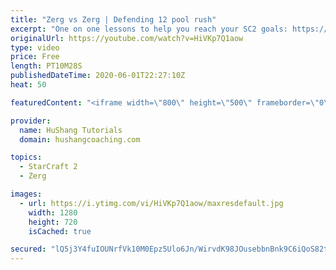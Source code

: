 ```yaml
---
title: "Zerg vs Zerg | Defending 12 pool rush"
excerpt: "One on one lessons to help you reach your SC2 goals: https://www.hushangcoaching.com ------------------------------------------------------------------------------------------------------- In this guide we take a look at how to defend one of the most infamous \"zerg rushes\" in sc2: the 12 pool. This rush"
originalUrl: https://youtube.com/watch?v=HiVKp7Q1aow
type: video
price: Free
length: PT10M28S
publishedDateTime: 2020-06-01T22:27:10Z
heat: 50

featuredContent: "<iframe width=\"800\" height=\"500\" frameborder=\"0\" src=\"https://www.youtube.com/embed/HiVKp7Q1aow\" allow=\"accelerometer; autoplay; encrypted-media; gyroscope; picture-in-picture\" allowfullscreen></iframe>"

provider:
  name: HuShang Tutorials
  domain: hushangcoaching.com

topics:
  - StarCraft 2
  - Zerg

images:
  - url: https://i.ytimg.com/vi/HiVKp7Q1aow/maxresdefault.jpg
    width: 1280
    height: 720
    isCached: true

secured: "lQ5j3Y4fuIOUNrfVk10M0Epz5Ulo6Jn/WirvdK98JOusebbnBnk9C6iQoS82tiuwbIMrw4Jz/PxU9IPJ7cSAG2PZc2czL6Rd1D3L0QnRb5TcXIhY4CdYbnbOjvvROzUH2JAZ+dSohUFwFcPJLgJO3lbcBF/W1QRJfsu9OJrJLBPEq5+xFk8BMXyhgyqKQUlazy+tE4ZjZ5p1rwxq9pBg6OkdS2J5yh5wHCzGKCZks/Jv6BTfBTRQf6UYMmQDZC8idosj0Hq2V8v7rouzr7qMIiNZsMF/wHUS+6uS/CoW2mshIhxRJ+PVJSEdACHrzYhqjEC4Td4aSqreM+MOZoegeqc2e+6Zvk/vlr8OJtMZnSOwMXxZ7YLfMP1gLlVDFye5UM1McEV8KmlouBd+zujbqFK9jRGf8XqbPfyE2QVSGZM=;kBb89SwO4f3Q1tz3i3624g=="
---
```


